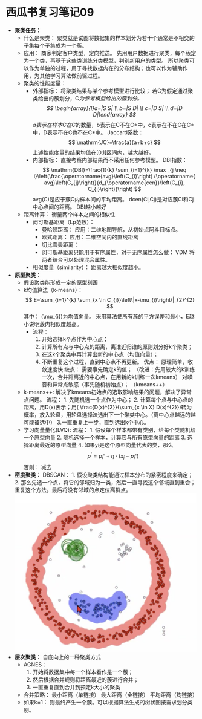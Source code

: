 # 西瓜书复习笔记09
- **聚类任务：**
    - 什么是聚类：
        聚类就是试图将数据集的样本划分为若干个通常是不相交的子集每个子集成为一个蔟。
    - 应用：
        商家判定客户类型，定向推送。
        先用用户数据进行聚类，每个蔟定为一个类，再基于这些类训练分类模型，判别新用户的类型。
        所以聚类可以作为单独的过程，用于寻找数据内在的分布结构；也可以作为辅助作用，为其他学习算法做前驱过程。
    - 聚类的性能度量：
        - 外部指标：
            将聚类结果与某个参考模型进行比较；
            若C为假定通过聚类给出的蔟划分，C*为参考模型给出的蔟划分。
            $$ \begin{array}{l}a=|S S| \\ b=|S D| \\ c=|D S| \\ d=|D D|\end{array} $$
            a表示在样本C在C*的数量，b表示在C不在C\*中，c表示在不在C在C\*中，D表示不在C也不在C\*中。
            Jaccard系数：
            $$ \mathrm{JC}=\frac{a}{a+b+c} $$
            上述性能度量的结果均值在[0,1]区间内，越大越好。
        - 内部指标：
            直接考察内部结果而不采用任何参考模型。
            DBI指数：
            $$ \mathrm{DBI}=\frac{1}{k} \sum_{i=1}^{k} \max _{j \neq i}\left(\frac{\operatorname{avg}\left(C_{i}\right)+\operatorname{avg}\left(C_{j}\right)}{d_{\operatorname{cen}}\left(C_{i}, C_{j}\right)}\right) $$
            avg(C)是应于蔟C内样本间的平均距离。
            dcen(Ci,Cj)是对应蔟Ci和Cj中心点间的距离。
            DBI越小越好
    - 距离计算：
        衡量两个样本之间的相似性
        - 闵可斯基距离（Lp范数）：
            - 曼哈顿距离：
            应用：二维地图导航，从初始点阿斗目标点。
            - 欧式距离：
            应用：二维空间内的直线距离
            - 切比雪夫距离：
            - 闵可斯基距离只能用于有序属性，对于无序属性怎么做：
                VDM
                将两者结合可以处理混合属性。
        - 相似度量（similarity）：
            距离越大相似度越小。
- **原型聚类：**
    - 假设聚类能形成一定的原型刻画
    - k均值算法（k-means）：
            $$ E=\sum_{i=1}^{k} \sum_{x \in C_{i}}\left\|x-\mu_{i}\right\|_{2}^{2} $$
        其中：
            \(\mu_{i}\)为均值向量。
        采用算法使所有蔟的平方误差和最小，E越小说明蔟内相似度越高。
        - 流程：
            1. 开始选择k个点作为中心点；
            2. 计算所有点与中心点的距离，离谁近归谁的原则划分好k个聚类；
            3. 在这k个聚类中再计算出新的中心点（均值向量）；
            4. 不断重复这个过程，直到中心点不再更新。
        优点：
            原理简单，收敛速度快
        缺点：
            需要事先确定k的值；
            （改进：先用较大的k训练一次，合并距离近的中心点，在用新的k训练一次kmeans）
            对噪音和异常点敏感（事先随机初始点）；
            （kmeans++）
    - k-means++:
        解决了kmeans初始点的选取影响结果的问题，解决了异常点问题。
        流程：
            1. 先随机选一个点作为中心；
            2. 计算每个点与中心点的距离，用D(x)表示；用\( \frac{D(x)^{2}}{\sum_{x \in X} D(x)^{2}}\)转为概率，放入轮盘，用轮盘选择法选出下一个聚类中心。（离中心点越远的越可能被选中）
            3.一直重复上一步，直到选出k个中心。
    - 学习向量量化(LVQ):
        流程：
            1. 假设每个样本都带有类别，给每个类随机给一个原型向量
            2. 随机选择一个样本，计算它与所有原型向量的距离
            3. 选择距离最近的原型向量
            4. 如果yi是这个原型向量代表的类，那么
                $$ \quad {p}^{\prime}=p_{i^{*}}+\eta \cdot\left(x_{j}-p_{i^{*}}\right) $$
                否则：
                    减去
- **密度聚类：**
    DBSCAN：
        1. 假设聚类结构能通过样本分布的紧密程度来确定；
        2. 那么先选一个点，将它的邻域归为一类，然后一直寻找这个邻域直到重合；
        重复这个方法。最后将没有邻域的点定位离群点。
    ![bp网络结构](img/09/DBSCAN.png)
- **层次聚类：**
    自底向上的一种聚类方式
    - AGNES：
        1. 开始将数据集中每一个样本看作是一个蔟；
        2. 然后根据合并规则将距离最近的蔟进行合并；
        3. 一直重复直到合并到预定k大小的聚类
    - 合并策略：
        最小距离（单链接）
        最大距离（全链接）
        平均距离（均链接）
    - 如果k=1：
        则最终产生一个蔟。可以根据算法生成的树状图按需求划分类别。
